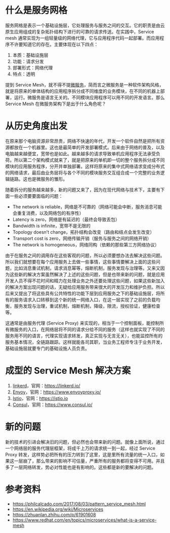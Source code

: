 # 什么是服务网格

服务网格是表示一个基础设施层，它处理服务与服务之间的交互。它的职责是由云原生应用组成的复杂拓扑结构下进行的可靠的请求传送。在实践中，Service mesh 通常实现为一组轻量级的网络代理，它与应用程序代码一起部署。而应用程序不许要知道它的存在。主要体现在以下四点：

1. 本质：基础设施层
2. 功能：请求分发
3. 部署形式：网络代理
4. 特点：透明

提到 Service Mesh，就不得不提[微服务](https://en.wikipedia.org/wiki/Microservices)，简而言之微服务是一种软件架构风格，就是将原来的单体结构的应用程序拆分成不同维度的业务模块，在不同的机器上部署，运行。微服务是语言无关的。不同模块应用程序可以用不同的开发语言。那么 Service Mesh 在微服务架构下是出于什么角色呢？

# 从历史角度出发

在原来那个电脑资源非常昂贵，网络不快速的年代，开发一个软件自然是把所有资源都放在一个机器里。这也是最简单的开发部署模式。后来由于网络的普及，以及电脑越来越便宜，宽带也是如此。越来越多的请求导致单机应用程序无法承受负荷。所以第二个架构模式就来了，就是把原来的单机即一切的整个服务拆分成不同模块的应用服务程序，分开并单独部署。这样将原来的集中式网络请求变成分布式的网络请求，最后由业务层将与各个不同的模块服务交互组合成一个完整的业务逻辑链路。这也是微服务的雏形。

随着拆分的服务越来越多，新的问题又来了，因为在现代网络与技术下，主要有下面一些必须要要面临的问题：

- The network is reliable，网络是不可靠的（网络可能会中断，服务消息可能会重复消费，以及网络包的有序性）
- Latency is zero，网络是有延迟的（最终会导致丢包）
- Bandwidth is infinite，宽带不是无限的
- Topology doesn’t change，拓扑结构会改变（路由和结点会发生改变）
- Transport cost is zero，网络传输开销（服务与服务之间的网络开销）
- The network is homogeneous，网络同构（依赖的那些第三方网络协议）

由于在服务之间的调用存在这些客观的问题，所以必须要想办法去解决这些问题。所以我们就想要在每个应用服务上去做一些事情，这些事情要解决上面的这些问题，比如消息重试机制，请求消息幂等，熔断机制，服务发现与治理等。又来又因为这些新的解决方案虽然解决了上述的这些问题，但是也带来新的问题，就是应用开发人员不得不花时间和精力在处理业务之外还要处理这些问题，如果这些新加入的解决方案出现问题的话，无疑给应用服务带来很大的开发压力和维护负担。所以后来又提出了将这些具有公共特性的功能下层到应用服务之下的基础设施层，将所有的服务请求入口转移到这个新的统一网络入口，在这一层实现了之前的负载均衡，服务发现与治理，重试机制，熔断机制，降级，限流，授权验证，健康检查等。

这通常是由服务代理 (Service Proxy) 来实现的，相当于一个控制面板，能控制所有微服务的入口，在网络层将不同的请求分给不同的服务（这样也就实现了不同的服务用不同的语言，代理实现请求转发，真正实现与无言无关），也能监控所有的服务基本情况，全链路跟踪。这样就能各司其职，当业务工程师专注于业务开发，基础设施层就要专门的基础设施人员负责。

# 成型的 Service Mesh 解决方案

1. [linkerd](https://github.com/linkerd/linkerd2)，官网：https://linkerd.io/
2. [Envoy](https://github.com/envoyproxy/envoy)，官网：https://www.envoyproxy.io/
3. [Istio](https://github.com/istio/istio)，官网：https://istio.io
4. [Consul](https://www.github.com/hashicorp/consul)，官网：https://www.consul.io/

# 新的问题

新的技术的引进会解决旧的问题，但必然也会带来新的问题。就像上面所说，通过一个网络层的服务代理层框架，将成千上万的请求统一到一起，经过 Service Proxy 转发，这样势必把所有的压力转到了这里，这是里所有流量的统一入口，如果这一层崩了，那么带来的影响不可估量，严重所有的服务都将变得不可用。并且多了一层网络转发，势必对性能也是有影响的。这些都是新的要解决的问题。



# 参考资料

- https://philcalcado.com/2017/08/03/pattern_service_mesh.html
- https://en.wikipedia.org/wiki/Microservices
- https://zhuanlan.zhihu.com/p/61901608
- https://www.redhat.com/en/topics/microservices/what-is-a-service-mesh